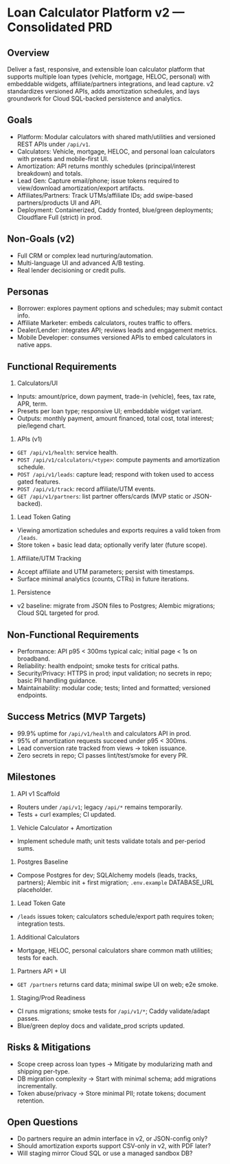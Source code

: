 # Loan Calculator Platform v2 — Consolidated PRD

## Overview

Deliver a fast, responsive, and extensible loan calculator platform that supports multiple loan types (vehicle, mortgage, HELOC, personal) with embeddable widgets, affiliate/partners integrations, and lead capture. v2 standardizes versioned APIs, adds amortization schedules, and lays groundwork for Cloud SQL-backed persistence and analytics.

## Goals

- Platform: Modular calculators with shared math/utilities and versioned REST APIs under `/api/v1`.
- Calculators: Vehicle, mortgage, HELOC, and personal loan calculators with presets and mobile-first UI.
- Amortization: API returns monthly schedules (principal/interest breakdown) and totals.
- Lead Gen: Capture email/phone; issue tokens required to view/download amortization/export artifacts.
- Affiliates/Partners: Track UTMs/affiliate IDs; add swipe-based partners/products UI and API.
- Deployment: Containerized, Caddy fronted, blue/green deployments; Cloudflare Full (strict) in prod.

## Non-Goals (v2)

- Full CRM or complex lead nurturing/automation.
- Multi-language UI and advanced A/B testing.
- Real lender decisioning or credit pulls.

## Personas

- Borrower: explores payment options and schedules; may submit contact info.
- Affiliate Marketer: embeds calculators, routes traffic to offers.
- Dealer/Lender: integrates API; reviews leads and engagement metrics.
- Mobile Developer: consumes versioned APIs to embed calculators in native apps.

## Functional Requirements

1. Calculators/UI

- Inputs: amount/price, down payment, trade-in (vehicle), fees, tax rate, APR, term.
- Presets per loan type; responsive UI; embeddable widget variant.
- Outputs: monthly payment, amount financed, total cost, total interest; pie/legend chart.

1. APIs (v1)

- `GET /api/v1/health`: service health.
- `POST /api/v1/calculators/<type>`: compute payments and amortization schedule.
- `POST /api/v1/leads`: capture lead; respond with token used to access gated features.
- `POST /api/v1/track`: record affiliate/UTM events.
- `GET /api/v1/partners`: list partner offers/cards (MVP static or JSON-backed).

1. Lead Token Gating

- Viewing amortization schedules and exports requires a valid token from `/leads`.
- Store token + basic lead data; optionally verify later (future scope).

1. Affiliate/UTM Tracking

- Accept affiliate and UTM parameters; persist with timestamps.
- Surface minimal analytics (counts, CTRs) in future iterations.

1. Persistence

- v2 baseline: migrate from JSON files to Postgres; Alembic migrations; Cloud SQL targeted for prod.

## Non-Functional Requirements

- Performance: API p95 \< 300ms typical calc; initial page \< 1s on broadband.
- Reliability: health endpoint; smoke tests for critical paths.
- Security/Privacy: HTTPS in prod; input validation; no secrets in repo; basic PII handling guidance.
- Maintainability: modular code; tests; linted and formatted; versioned endpoints.

## Success Metrics (MVP Targets)

- 99.9% uptime for `/api/v1/health` and calculators API in prod.
- 95% of amortization requests succeed under p95 \< 300ms.
- Lead conversion rate tracked from views → token issuance.
- Zero secrets in repo; CI passes lint/test/smoke for every PR.

## Milestones

1. API v1 Scaffold

- Routers under `/api/v1`; legacy `/api/*` remains temporarily.
- Tests + curl examples; CI updated.

1. Vehicle Calculator + Amortization

- Implement schedule math; unit tests validate totals and per-period sums.

1. Postgres Baseline

- Compose Postgres for dev; SQLAlchemy models (leads, tracks, partners);
  Alembic init + first migration; `.env.example` DATABASE_URL placeholder.

1. Lead Token Gate

- `/leads` issues token; calculators schedule/export path requires token; integration tests.

1. Additional Calculators

- Mortgage, HELOC, personal calculators share common math utilities; tests for each.

1. Partners API + UI

- `GET /partners` returns card data; minimal swipe UI on web; e2e smoke.

1. Staging/Prod Readiness

- CI runs migrations; smoke tests for `/api/v1/*`; Caddy validate/adapt passes.
- Blue/green deploy docs and validate_prod scripts updated.

## Risks & Mitigations

- Scope creep across loan types → Mitigate by modularizing math and shipping per-type.
- DB migration complexity → Start with minimal schema; add migrations incrementally.
- Token abuse/privacy → Store minimal PII; rotate tokens; document retention.

## Open Questions

- Do partners require an admin interface in v2, or JSON-config only?
- Should amortization exports support CSV-only in v2, with PDF later?
- Will staging mirror Cloud SQL or use a managed sandbox DB?
